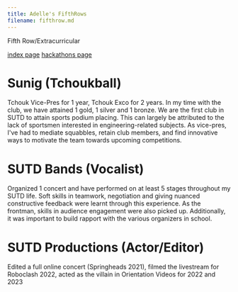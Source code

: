 ```yaml
---
title: Adelle's FifthRows
filename: fifthrow.md
--- 
```

Fifth Row/Extracurricular

[index page](index.md)
[hackathons page](hackathons.md)

# Sunig (Tchoukball)
Tchouk Vice-Pres for 1 year, Tchouk Exco for 2 years. In my time with the club, 
we have attained 1 gold, 1 silver and 1 bronze. We are the first club in SUTD to attain sports podium placing. 
This can largely be attributed to the lack of sportsmen interested in engineering-related subjects. As vice-pres, 
I've had to mediate squabbles, retain club members, and find innovative ways to motivate the team towards upcoming competitions.

# SUTD Bands (Vocalist)
Organized 1 concert and have performed on at least 5 stages throughout my SUTD life. 
Soft skills in teamwork, negotiation and giving nuanced constructive feedback were learnt through this experience.
As the frontman, skills in audience engagement were also picked up. Additionally, it was important to build rapport with the
various organizers in school.

# SUTD Productions (Actor/Editor)
Edited a full online concert (Springheads 2021), filmed the livestream for Roboclash 2022, acted as the villain in Orientation Videos for 2022 and 2023 